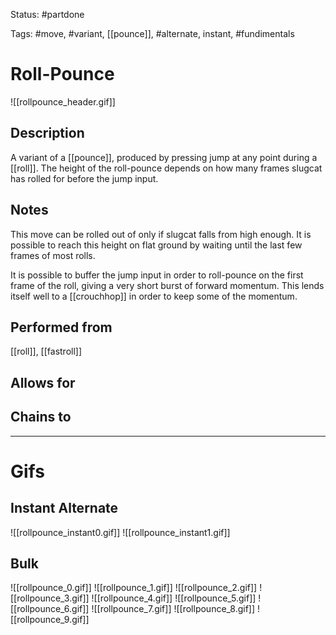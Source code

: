Status: #partdone

Tags: #move, #variant, [[pounce]], #alternate, instant, #fundimentals

# Roll-Pounce
![[rollpounce_header.gif]]
## Description
A variant of a [[pounce]], produced by pressing jump at any point during a [[roll]]. The height of the roll-pounce depends on how many frames slugcat has rolled for before the jump input.

## Notes
This move can be rolled out of only if slugcat falls from high enough. It is possible to reach this height on flat ground by waiting until the last few frames of most rolls.

It is possible to buffer the jump input in order to roll-pounce on the first frame of the roll, giving a very short burst of forward momentum. This lends itself well to a [[crouchhop]] in order to keep some of the momentum.

## Performed from
[[roll]], [[fastroll]]

## Allows for


## Chains to


___
# Gifs
## Instant Alternate
![[rollpounce_instant0.gif]]
![[rollpounce_instant1.gif]]
## Bulk
![[rollpounce_0.gif]]
![[rollpounce_1.gif]]
![[rollpounce_2.gif]]
![[rollpounce_3.gif]]
![[rollpounce_4.gif]]
![[rollpounce_5.gif]]
![[rollpounce_6.gif]]
![[rollpounce_7.gif]]
![[rollpounce_8.gif]]
![[rollpounce_9.gif]]
